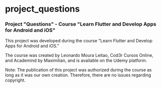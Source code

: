 # project_questions

### Project "Questions" - Course "Learn Flutter and Develop Apps for Android and iOS"

This project was developed during the course "Learn Flutter and Develop Apps for Android and iOS."

The course was created by Leonardo Moura Leitao, Cod3r Cursos Online, and Academind by Maximilian, and is available on the Udemy platform.

Note: The publication of this project was authorized during the course as long as it was our own creation. Therefore, there are no issues regarding copyright.
